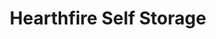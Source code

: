 ---
title: "Hearthfire Self Storage"
url: /la-porte/hearthfire-self-storage/
shop: storage rental
---